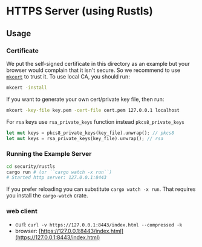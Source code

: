 # HTTPS Server (using Rustls)

## Usage

### Certificate

We put the self-signed certificate in this directory as an example but your browser would complain that it isn't secure. So we recommend to use [`mkcert`] to trust it. To use local CA, you should run:

```sh
mkcert -install
```

If you want to generate your own cert/private key file, then run:

```sh
mkcert -key-file key.pem -cert-file cert.pem 127.0.0.1 localhost
```

For `rsa` keys use `rsa_private_keys` function instead `pkcs8_private_keys`

```rs
let mut keys = pkcs8_private_keys(key_file).unwrap(); // pkcs8
let mut keys = rsa_private_keys(key_file).unwrap(); // rsa
```

[`mkcert`]: https://github.com/FiloSottile/mkcert

### Running the Example Server

```sh
cd security/rustls
cargo run # (or ``cargo watch -x run``)
# Started http server: 127.0.0.1:8443
```

If you prefer reloading you can substitute `cargo watch -x run`. That requires you install the `cargo-watch` crate.

### web client

- curl: `curl -v https://127.0.0.1:8443/index.html --compressed -k`
- browser: [https://127.0.0.1:8443/index.html](https://127.0.0.1:8443/index.html)
